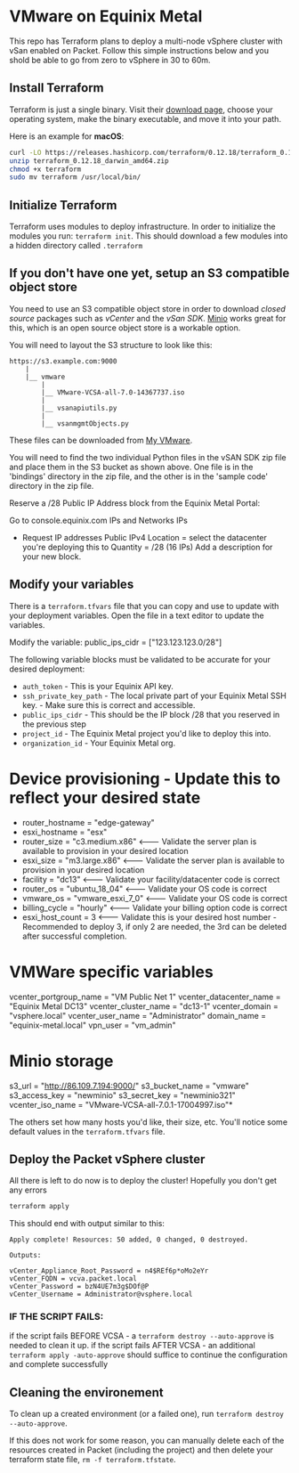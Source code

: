 # VMware on Equinix Metal
This repo has Terraform plans to deploy a multi-node vSphere cluster with vSan enabled on Packet. Follow this simple instructions below and you shold be able to go from zero to vSphere in 30 to 60m.

## Install Terraform 
Terraform is just a single binary.  Visit their [download page](https://www.terraform.io/downloads.html), choose your operating system, make the binary executable, and move it into your path. 
 
Here is an example for **macOS**: 
```bash 
curl -LO https://releases.hashicorp.com/terraform/0.12.18/terraform_0.12.18_darwin_amd64.zip 
unzip terraform_0.12.18_darwin_amd64.zip 
chmod +x terraform 
sudo mv terraform /usr/local/bin/ 
``` 
## Initialize Terraform 
Terraform uses modules to deploy infrastructure. In order to initialize the modules you run: `terraform init`. This should download a few modules into a hidden directory called `.terraform` 

## If you don't have one yet, setup an S3 compatible object store
You need to use an S3 compatible object store in order to download *closed source* packages such as *vCenter* and the *vSan SDK*. [Minio](http://minio.io) works great for this, which is an open source object store is a workable option.

You will need to layout the S3 structure to look like this:
``` 
https://s3.example.com:9000 
    | 
    |__ vmware 
        | 
        |__ VMware-VCSA-all-7.0-14367737.iso
        | 
        |__ vsanapiutils.py
        | 
        |__ vsanmgmtObjects.py
``` 

These files can be downloaded from [My VMware](http://my.vmware.com).


You will need to find the two individual Python files in the vSAN SDK zip file and place them in the S3 bucket as shown above. One file is in the 'bindings' directory in the zip file, and the other is in the 'sample code' directory in the zip file.

Reserve a /28 Public IP Address block from the Equinix Metal Portal:

Go to console.equinix.com
IPs and Networks
IPs
+ Request IP addresses
Public IPv4
Location = select the datacenter you're deploying this to
Quantity = /28 (16 IPs)
Add a description for your new block.


## Modify your variables 
There is a `terraform.tfvars` file that you can copy and use to update with your deployment variables. Open the file in a text editor to update the variables.

Modify the variable: public_ips_cidr = ["123.123.123.0/28"]

The following variable blocks must be validated to be accurate for your desired deployment:

* `auth_token` - This is your Equinix API key.
* `ssh_private_key_path` - The local private part of your Equinix Metal SSH key. - Make sure this is correct and accessible.
* `public_ips_cidr` - This should be the IP block /28 that you reserved in the previous step
* `project_id` - The Equinix Metal project you'd like to deploy this into.
* `organization_id` - Your Equinix Metal org.

# Device provisioning - Update this to reflect your desired state
* router_hostname = "edge-gateway"
* esxi_hostname = "esx"
* router_size = "c3.medium.x86"     <--- Validate the server plan is available to provision in your desired location
* esxi_size = "m3.large.x86"        <--- Validate the server plan is available to provision in your desired location
* facility = "dc13"                 <--- Validate your facility/datacenter code is correct
* router_os = "ubuntu_18_04"        <--- Validate your OS code is correct
* vmware_os = "vmware_esxi_7_0"     <--- Validate your OS code is correct
* billing_cycle = "hourly"          <--- Validate your billing option code is correct
* esxi_host_count = 3               <--- Validate this is your desired host number - Recommended to deploy 3, if only 2 are needed, the 3rd can be deleted after successful completion.

# VMWare specific variables
vcenter_portgroup_name  = "VM Public Net 1"
vcenter_datacenter_name = "Equinix Metal DC13"
vcenter_cluster_name = "dc13-1"
vcenter_domain = "vsphere.local"
vcenter_user_name = "Administrator"
domain_name = "equinix-metal.local"
vpn_user = "vm_admin"

# Minio storage
s3_url = "http://86.109.7.194:9000/"
s3_bucket_name = "vmware"
s3_access_key = "newminio"
s3_secret_key = "newminio321"
vcenter_iso_name = "VMware-VCSA-all-7.0.1-17004997.iso"*


The others set how many hosts you'd like, their size, etc. You'll notice some default values in the `terraform.tfvars` file.
 
## Deploy the Packet vSphere cluster 
 
All there is left to do now is to deploy the cluster! Hopefully you don't get any errors
```bash 
terraform apply
``` 
This should end with output similar to this:

``` 
Apply complete! Resources: 50 added, 0 changed, 0 destroyed. 
 
Outputs: 
 
vCenter_Appliance_Root_Password = n4$REf6p*oMo2eYr 
vCenter_FQDN = vcva.packet.local 
vCenter_Password = bzN4UE7m3g$DOf@P 
vCenter_Username = Administrator@vsphere.local 
``` 
 
### IF THE SCRIPT FAILS:

if the script fails BEFORE VCSA - a `terraform destroy --auto-approve` is needed to clean it up. 
if the script fails AFTER VCSA - an additional `terraform apply -auto-approve` should suffice to continue the configuration and complete successfully

## Cleaning the environement
To clean up a created environment (or a failed one), run `terraform destroy --auto-approve`.

If this does not work for some reason, you can manually delete each of the resources created in Packet (including the project) and then delete your terraform state file, `rm -f terraform.tfstate`.
